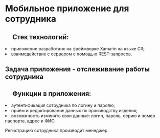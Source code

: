 # Мобильное приложение для сотрудника
<ol><h2>Стек технологий: </h2></ol>
<li> приложение разработано на фреймворке Xamarin на языке C#;</li>
<li> взаимодействие с сервером с помощью REST-запросов.</li>

<h2>Задача приложения - отслеживание работы сотрудника</h2>

<ol><h2>Функции в приложения:</h2></ol>
<li> аутентификация сотрудника по логину и паролю;</li>
<li> приём и редактирование данных по производству изделия;</li> 
<li> возможность изменять свои данные: логин, пароль, серию и номер паспорта, адрес и ФИО.</li>

Регистрацию сотрудника производит менеджер.
